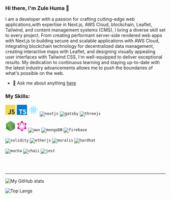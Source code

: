 
  
  
  ### Hi there, I'm Zule Huma 👋
  
   I am a developer with a passion for crafting cutting-edge web applications,with expertise in Next.js, AWS Cloud, blockchain, Leaflet, Tailwind, and content management systems (CMS), I bring a diverse skill set to every project. From creating performant server-side rendered web  apps with Next.js to building secure and scalable applications with AWS Cloud, integrating blockchain technology for decentralized data management,
 creating interactive maps with Leaflet, and designing visually appealing user interfaces with Tailwind CSS, I'm well-equipped to deliver exceptional results. My dedication to continuous learning and staying up-to-date with the latest industry advancements allows me to push the boundaries of what's possible on the web.
<br />
- 💬 Ask me about anything [here](https://github.com/hhzule/hhzule/issues)

### My Skills:


<code><img height="32" alt="javascript" src="https://raw.githubusercontent.com/github/explore/80688e429a7d4ef2fca1e82350fe8e3517d3494d/topics/javascript/javascript.png"></code>
<code><img height="32" alt="typescript" src="https://raw.githubusercontent.com/github/explore/80688e429a7d4ef2fca1e82350fe8e3517d3494d/topics/typescript/typescript.png"></code>
<code><img height="32" alt="react" src="https://raw.githubusercontent.com/github/explore/80688e429a7d4ef2fca1e82350fe8e3517d3494d/topics/react/react.png"></code>
<code><img height="32" alt="nextjs" src="https://logowik.com/content/uploads/images/nextjs7685.logowik.com.webp" /></code>
<code><img height="32" alt="gatsby" src="https://seeklogo.com/images/G/gatsby-logo-1A245AD37F-seeklogo.com.png" /></code>
<code><img height="34" alt="threejs" src="https://vvcestudio.com.br/static/assetsv5/img/codigo/logothreejs.png" /></code>


<code><img height="32" alt="nodejs" src="https://raw.githubusercontent.com/github/explore/80688e429a7d4ef2fca1e82350fe8e3517d3494d/topics/nodejs/nodejs.png"></code> 
<code><img height="32" alt="graphql" src="https://raw.githubusercontent.com/github/explore/5c058a388828bb5fde0bcafd4bc867b5bb3f26f3/topics/graphql/graphql.png"></code>
<code><img height="32" alt="aws" src="https://www.pngplay.com/wp-content/uploads/3/Amazon-Web-Services-AWS-Logo-PNG-HD-Quality.png" /></code>
<code><img height="36" alt="mongoDB" src="https://www.pngall.com/wp-content/uploads/13/Mongodb-Transparent.png" /></code>
<code><img height="36" alt="firebase" src="https://e7.pngegg.com/pngimages/119/167/png-clipart-firebase-cloud-messaging-google-developers-software-development-kit-google-angle-triangle-thumbnail.png" /></code>



<code><img height="32" alt="solidity" src="https://icon2.cleanpng.com/20190726/uli/kisspng-solidity-smart-contract-programming-language-ether-blockchain-development-bearplex-5d3afdfe93fac2.9289112115641471986061.jpg" /></code>
<code><img height="32" alt="etherjs" src="https://go.gitcoin.co/hubfs/ethersjs.png" /></code>
<code><img height="32" alt="moralis" src="https://moralis.io/wp-content/uploads/2021/06/Moralis-Glass-Favicon.svg" /></code>
<code><img height="32" alt="hardhat" src="https://seeklogo.com/images/H/hardhat-logo-888739EBB4-seeklogo.com.png" /></code>

<code><img height="32" alt="mocha" src="https://e7.pngegg.com/pngimages/21/493/png-clipart-mocha-node-js-javascript-software-testing-npm-github-logo-sign.png" /></code>
<code><img height="32" alt="chaii" src="https://camo.githubusercontent.com/7ecbd4531436e4f20c1dba52a4fd4ac367cfcc20a2f62cfe7a10f32da306afc6/687474703a2f2f636861696a732e636f6d2f696d672f636861692d6c6f676f2e706e67" /></code>
<code><img height="32" alt="jest" src="https://miro.medium.com/v2/resize:fit:300/1*veOyRtKTPeoqC_VlWNUc5Q.png" /></code>



<br />
<br />

---
![My GitHub stats](https://github-readme-stats.vercel.app/api?username=hhzule&show_icons=true&theme=synthwave)

![Top Langs](https://github-readme-stats.vercel.app/api/top-langs/?username=hhzule)

